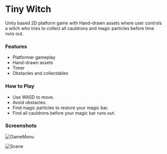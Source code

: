 # Tiny Witch

Unity based 2D platform game with Hand-drawn assets where user controls a witch who tries to collect all cauldrons and magic particles before time runs out.

### Features

- Platformer gameplay
- Hand-drawn assets
- Timer
- Obstacles and collectables

### How to Play
- Use WASD to move.
- Avoid obstacles.
- Find magic particles to restore your magic bar.
- Find all cauldrons before your magic bar runs out.

### Screenshots

![GameMenu](https://github.com/user-attachments/assets/dce26d20-b397-4ae5-9942-5333ce10413c)

![Scene](https://github.com/user-attachments/assets/983d7e33-9264-42c7-a13d-65077c968263)


  
